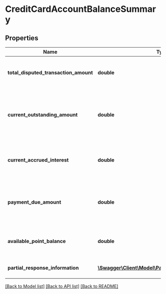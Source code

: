 # CreditCardAccountBalanceSummary

## Properties
Name | Type | Description | Notes
------------ | ------------- | ------------- | -------------
**total_disputed_transaction_amount** | **double** | This is the total disputed transaction amount. | [optional] 
**current_outstanding_amount** | **double** | This includes the current intra-day transactions which yet to be posted on card. | 
**current_accrued_interest** | **double** | Interest which has been accrued till last accrual date. | 
**payment_due_amount** | **double** | Total amount customer needs to pay in order to clear the balance. | 
**available_point_balance** | **double** | Available reward points on the credit card | [optional] 
**partial_response_information** | [**\Swagger\Client\Model\PartialResponseInformation[]**](PartialResponseInformation.md) | Partial success response | [optional] 

[[Back to Model list]](../../README.md#documentation-for-models) [[Back to API list]](../../README.md#documentation-for-api-endpoints) [[Back to README]](../../README.md)

